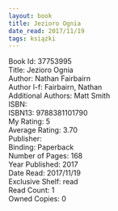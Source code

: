 ```yaml
---
layout: book
title: Jezioro Ognia
date_read: 2017/11/19
tags: książki
---
```


Book Id: 37753995<br />
Title: Jezioro Ognia<br />
Author: Nathan Fairbairn<br />
Author l-f: Fairbairn, Nathan<br />
Additional Authors: Matt Smith<br />
ISBN: <br />
ISBN13: 9788381101790<br />
My Rating: 5<br />
Average Rating: 3.70<br />
Publisher: <br />
Binding: Paperback<br />
Number of Pages: 168<br />
Year Published: 2017<br />
Date Read: 2017/11/19<br />
Exclusive Shelf: read<br />
Read Count: 1<br />
Owned Copies: 0<br />


